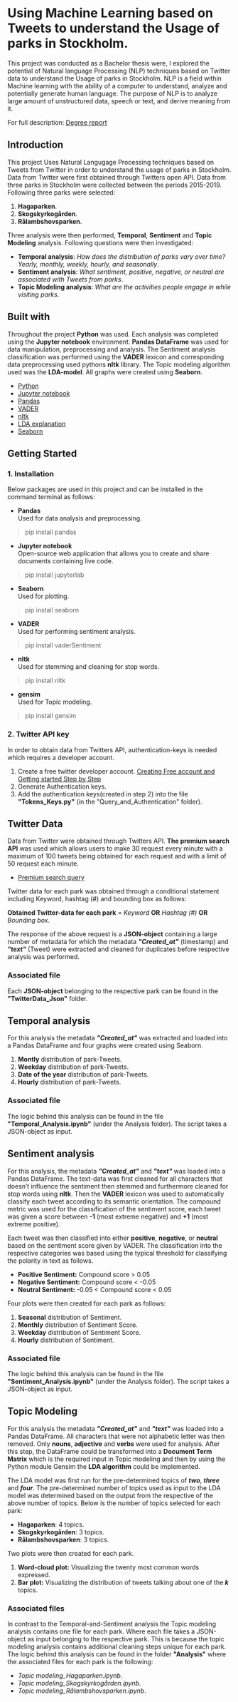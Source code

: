 # Using Machine Learning based on Tweets to understand the Usage of parks in Stockholm.
This project was conducted as a Bachelor thesis were, I explored the potential of Natural language Processing (NLP) techniques based on Twitter data to understand the Usage of parks in Stockholm. NLP is a field within Machine learning with the ability of a computer to understand, analyze and potentially generate human language. The purpose of NLP is to analyze large amount of unstructured data, speech or text, and derive meaning from it. 
<br/>

For full description: [Degree report](http://www.diva-portal.se/smash/get/diva2:1453846/FULLTEXT01.pdf)

## Introduction
This project Uses Natural Langugage Processing techniques based on Tweets from Twitter in order to understand the usage of parks in Stockholm. Data from Twitter were first obtained through Twitters open API. Data from three parks in Stockholm were collected between the periods 2015-2019. Following three parks were selected:
1. **Hagaparken**.
2. **Skogskyrkogården**.
3. **Rålambshovsparken**.<br/>

Three analysis were then performed, **Temporal**, **Sentiment** and **Topic Modeling** analysis. Following questions were then investigated:<br/>

* **Temporal analysis**: *How does the distribution of parks vary over time? Yearly, monthly, weekly, hourly, and seasonally*.
* **Sentiment analysis**: *What sentiment, positive, negative, or neutral are associated with Tweets from parks*.
* **Topic Modeling analysis**: *What are the activities people engage in while visiting parks*.

## Built with
Throughout the project **Python** was used. Each analysis was completed using the **Jupyter notebook** environment. **Pandas DataFrame** was used for data manipulation, preprocessing and analysis. The Sentiment analysis classification was performed using the **VADER** lexicon and corresponding data preprocessing used pythons **nltk** library. The Topic modeling algorithm used was the **LDA-model**. All graphs were created using **Seaborn**.

* [Python](https://www.python.org/)
* [Jupyter notebook](https://jupyter.org/)
* [Pandas](https://pandas.pydata.org/)
* [VADER](https://github.com/cjhutto/vaderSentiment)
* [nltk](https://www.nltk.org/)
* [LDA explanation](https://www.analyticsvidhya.com/blog/2016/08/beginners-guide-to-topic-modeling-in-python/)
* [Seaborn](https://seaborn.pydata.org/)

## Getting Started
### 1. Installation
Below packages are used in this project and can be installed in the command terminal as follows:
* **Pandas** <br/>
Used for data analysis and preprocessing.
> pip install pandas 

* **Jupyter notebook** <br/>
Open-source web application that allows you to create and share documents containing live code.
> pip install jupyterlab

* **Seaborn** <br/>
Used for plotting.
> pip install seaborn

* **VADER** <br/>
Used for performing sentiment analysis.
> pip install vaderSentiment

* **nltk** <br/>
Used for stemming and cleaning for stop words.
> pip install nltk

* **gensim** <br/>
Used for Topic modeling.
> pip install gensim <br/>

### 2. Twitter API key
In order to obtain data from Twitters API, authentication-keys is needed which requires a developer account. 
1. Create a free twitter developer account. [Creating Free account and Getting started Step by Step](https://developer.twitter.com/en/docs/twitter-api/getting-started/guide)
2. Generate Authentication keys.
3. Add the authentication keys(created in step 2) into the file **"Tokens_Keys.py"** (in the "Query_and_Authentication" folder).

## Twitter Data
Data from Twitter were obtained through Twitters API. **The premium search API** was used which allows users to make 30 request every minute with a maximum of 100 tweets being obtained for each request and with a limit of 50 request each minute. 
* [Premium search query](https://developer.twitter.com/en/docs/twitter-api/v1/tweets/search/api-reference/premium-search)

Twitter data for each park was obtained through a conditional statement including Keyword, hashtag (#) and bounding box as follows:
<br/>

**Obtained Twitter-data for each park** = *Keyword* **OR** *Hashtag (#)* **OR** *Bounding box*.
<br/>

The response of the above request is a **JSON-object** containing a large number of metadata for which the metadata ***"Created_at"*** (timestamp) and ***"text"*** (Tweet) were extracted and cleaned for duplicates before respective analysis was performed. 
<br/>
### Associated file
Each **JSON-object** belonging to the respective park can be found in the **"TwitterData_Json"** folder. 

## Temporal analysis
For this analysis the metadata ***"Created_at"*** was extracted and loaded into a Pandas DataFrame and four graphs were created using Seaborn.<br/>
1. **Montly** distribution of park-Tweets.
2. **Weekday** distribution of park-Tweets.
3. **Date of the year** distribution of park-Tweets.
4. **Hourly** distribution of park-Tweets.

### Associated file
The logic behind this analysis can be found in the file **"Temporal_Analysis.ipynb"** (under the Analysis folder). The script takes a JSON-object as input. 

## Sentiment analysis
For this analysis, the metadata ***"Created_at"*** and ***"text"*** was loaded into a Pandas DataFrame. The text-data was first cleaned for all characters that doesn’t influence the sentiment then stemmed and furthermore cleaned for stop words using **nltk**. Then the **VADER** lexicon was  used to automatically classify each tweet according to its semantic orientation. The compound metric was used for the classification of the sentiment score, each tweet was given a score between **-1** (most extreme negative) and **+1** (most extreme positive).<br/>

Each tweet was then classified into either **positive**, **negative**, or **neutral** based on the sentiment score given by VADER. The classification into the respective categories was based using the typical threshold for classifying the polarity in text as follows. 
* **Positive Sentiment:** Compound score > 0.05
* **Negative Sentiment:** Compound score < -0.05
* **Neutral Sentiment:** -0.05 < Compound score < 0.05

Four plots were then created for each park as follows:


1. **Seasonal** distribution of Sentiment.
2. **Monthly** distribution of Sentiment Score.
3. **Weekday** distribution of Sentiment Score.
4. **Hourly** distribution of Sentiment. 

### Associated file
The logic behind this analysis can be found in the file **"Sentiment_Analysis.ipynb"** (under the Analysis folder). The script takes a JSON-object as input. 

## Topic Modeling
For this analysis the metadata ***"Created_at"*** and ***"text"*** was loaded into a Pandas DataFrame. All characters that were not alphabetic letter was then removed. Only **nouns**, **adjective** and **verbs** were used for analysis. After this step, the DataFrame could be transformed into a **Document Term Matrix** which is the required input in Topic modeling and then by using the Python module Gensim the **LDA algorithm** could be implemented. 

The LDA model was first run for the pre-determined topics of ***two***, ***three*** and ***four***. The pre-determined number of topics used as input to the LDA model was determined based on the output from the respective of the above number of topics. Below is the number of topics selected for each park:

* **Hagaparken**: 4 topics.
* **Skogskyrkogården**: 3 topics.
* **Rålambshovsparken**: 3 topics.

Two plots were then created for each park. 

1. **Word-cloud plot:** Visualizing the twenty most common words expressed.
2. **Bar plot:** Visualizing the distribution of tweets talking about one of the ***k*** topics.

### Associated files
In contrast to the Temporal-and-Sentiment analysis the Topic modeling analysis contains one file for each park. Where each file takes a JSON-object as input belonging to the respective park. This is because the topic modeling analysis contains additional cleaning steps unique for each park. The logic behind this analysis can be found in the folder **"Analysis"** where the associated files for each park is the following:

* *Topic modeling_Hagaparken.ipynb*.
* *Topic modeling_Skogskyrkogården.ipynb*.
* *Topic modeling_Rålambshovsparken.ipynb*.







